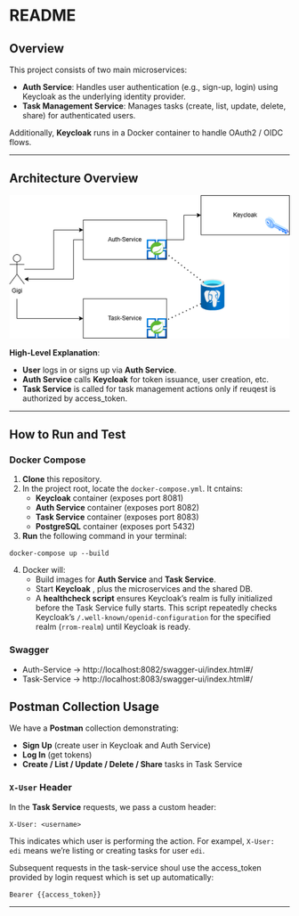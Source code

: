 # README

## Overview

This project consists of two main microservices:

- **Auth Service**: Handles user authentication (e.g., sign-up, login) using Keycloak as the underlying identity provider.
- **Task Management Service**: Manages tasks (create, list, update, delete, share) for authenticated users.

Additionally, **Keycloak** runs in a Docker container to handle OAuth2 / OIDC flows.

---

## Architecture Overview


![Description](./task-management.png)

**High-Level Explanation**:

- **User** logs in or signs up via **Auth Service**.
- **Auth Service** calls **Keycloak** for token issuance, user creation, etc.
- **Task Service** is called for task management actions only if reuqest is authorized by access_token.


---

## How to Run and Test

### Docker Compose

1. **Clone** this repository.
2. In the project root, locate the `docker-compose.yml`. It cntains:
    - **Keycloak** container (exposes port 8081)
    - **Auth Service** container (exposes port 8082)
    - **Task Service** container (exposes port 8083)
    - **PostgreSQL** container (exposes port 5432)
3. **Run** the following command in your terminal:

```declarative
docker-compose up --build
```

4. Docker will:
    - Build images for **Auth Service** and **Task Service**.
    - Start **Keycloak** , plus the microservices and the shared DB.
    - A **healthcheck script** ensures Keycloak’s realm is fully initialized before the Task Service fully starts. This script repeatedly checks Keycloak’s `/.well-known/openid-configuration` for the specified realm (`rrom-realm`) until Keycloak is ready.

### Swagger

* Auth-Service -> http://localhost:8082/swagger-ui/index.html#/
* Task-Service -> http://localhost:8083/swagger-ui/index.html#/

## Postman Collection Usage

We have a **Postman** collection demonstrating:

- **Sign Up** (create user in Keycloak and Auth Service)
- **Log In** (get tokens)
- **Create / List / Update / Delete / Share** tasks in Task Service

### `X-User` Header

In the **Task Service** requests, we pass a custom header:

```declarative
X-User: <username>
```


This indicates which user is performing the action. For exampel, `X-User: edi` means we’re listing or creating tasks for user `edi`.



Subsequent requests in the task-service shoul use the access_token provided by login request which is set up automatically:

```declarative
Bearer {{access_token}}
```

---


